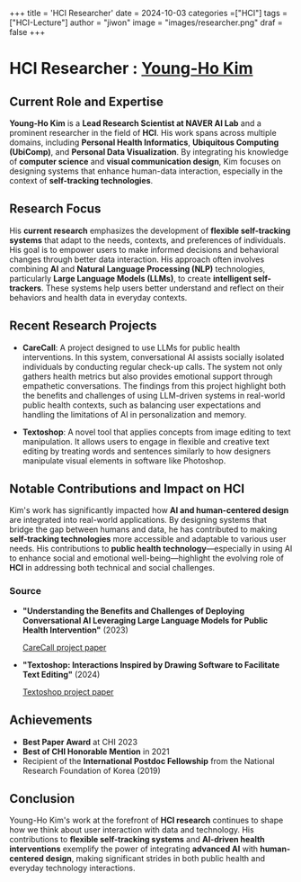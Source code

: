 +++
title = 'HCI Researcher'
date = 2024-10-03
categories =["HCI"]
tags = ["HCI-Lecture"]
author = "jiwon"
image = "images/researcher.png"
draf = false
+++

# HCI Researcher : [Young-Ho Kim](http://younghokim.net/)

## Current Role and Expertise

**Young-Ho Kim** is a **Lead Research Scientist at NAVER AI Lab** and a prominent researcher in the field of **HCI**. His work spans across multiple domains, including **Personal Health Informatics**, **Ubiquitous Computing (UbiComp)**, and **Personal Data Visualization**. By integrating his knowledge of **computer science** and **visual communication design**, Kim focuses on designing systems that enhance human-data interaction, especially in the context of **self-tracking technologies**.

## Research Focus

His **current research** emphasizes the development of **flexible self-tracking systems** that adapt to the needs, contexts, and preferences of individuals. His goal is to empower users to make informed decisions and behavioral changes through better data interaction. His approach often involves combining **AI** and **Natural Language Processing (NLP)** technologies, particularly **Large Language Models (LLMs)**, to create **intelligent self-trackers**. These systems help users better understand and reflect on their behaviors and health data in everyday contexts.

## Recent Research Projects

- **CareCall**: A project designed to use LLMs for public health interventions. In this system, conversational AI assists socially isolated individuals by conducting regular check-up calls. The system not only gathers health metrics but also provides emotional support through empathetic conversations. The findings from this project highlight both the benefits and challenges of using LLM-driven systems in real-world public health contexts, such as balancing user expectations and handling the limitations of AI in personalization and memory. 

- **Textoshop**: A novel tool that applies concepts from image editing to text manipulation. It allows users to engage in flexible and creative text editing by treating words and sentences similarly to how designers manipulate visual elements in software like Photoshop.



## Notable Contributions and Impact on HCI

Kim's work has significantly impacted how **AI and human-centered design** are integrated into real-world applications. By designing systems that bridge the gap between humans and data, he has contributed to making **self-tracking technologies** more accessible and adaptable to various user needs. His contributions to **public health technology**—especially in using AI to enhance social and emotional well-being—highlight the evolving role of **HCI** in addressing both technical and social challenges.

### Source
- **"Understanding the Benefits and Challenges of Deploying Conversational AI Leveraging Large Language Models for Public Health Intervention"** (2023)

    [CareCall project paper](https://dl.acm.org/doi/10.1145/3544548.3581503)

- **"Textoshop: Interactions Inspired by Drawing Software to Facilitate Text Editing"** (2024)

    [Textoshop project paper](https://arxiv.org/abs/2409.17088)

## Achievements
- **Best Paper Award** at CHI 2023
- **Best of CHI Honorable Mention** in 2021
- Recipient of the **International Postdoc Fellowship** from the National Research Foundation of Korea (2019)

## Conclusion

Young-Ho Kim's work at the forefront of **HCI research** continues to shape how we think about user interaction with data and technology. His contributions to **flexible self-tracking systems** and **AI-driven health interventions** exemplify the power of integrating **advanced AI** with **human-centered design**, making significant strides in both public health and everyday technology interactions.

